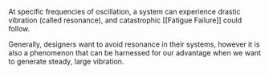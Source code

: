 At specific frequencies of oscillation, a system can experience drastic vibration (called resonance), and catastrophic [[Fatigue Failure]] could follow.

Generally, designers want to avoid resonance in their systems, however it is also a phenomenon that can be harnessed for our advantage when we want to generate steady, large vibration.